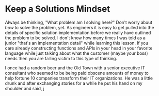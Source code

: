 # Keep a Solutions Mindset

Always be thinking, "What problem am I solving here?" Don't worry about
*how* to solve the problem, yet. As engineers it is easy to get pulled
into the details of specific solution implementation before we really
have outlined the problem to be solved. I don't know how many times I
was told as a junior "that's an implementation detail" while learning
this lesson. If you care already constructing functions and APIs in your
head in your favorite language while just talking about what the
customer (maybe your boss) needs then you are falling victim to this
type of thinking.

I once had a random beer and the Old Town with a senior executive IT
consultant who seemed to be being paid obscene amounts of money to help
fortune 10 companies transform their IT organizations. He was a little
drunk and after exchanging stories for a while he put his hand on my
shoulder and said, j 
